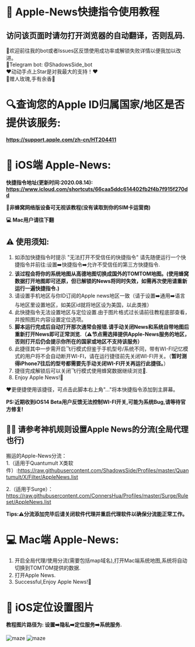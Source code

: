 # 🍎 Apple-News快捷指令使用教程 
## 访问该页面时请勿打开浏览器的自动翻译，否则乱码.

👏欢迎前往我的bot或者Issues区反馈使用成功率或解锁失败详情以便我加以改进。  
🤖Telegram bot:  @ShadowsSide_bot  
❤️动动手点上Star是对我最大的支持！❤️  
🌹赠人玫瑰,手有余香🌹  

# 🔍查询您的Apple ID归属国家/地区是否提供该服务:
**https://support.apple.com/zh-cn/HT204411**

# 📱 iOS端 Apple-News:
**快捷指令地址(更新时间:2020.08.14):
https://www.icloud.com/shortcuts/66caa5ddc614402fb2f4b7f915f270dd**  

**🐝非蜂窝网络版设备可无视该教程(没有读取到你的SIM卡运营商)**  

**💻 Mac用户请往下翻**

## ⚠️ 使用须知:  
1. 如添加快捷指令时提示 "无法打开不受信任的快捷指令" 请先随便运行一个快捷指令并前往:设置➡️快捷指令➡️允许不受信任的第三方快捷指令.  
2. **该过程会将你的系统地图从高德地图切换成国外的TOMTOM地图。(使用蜂窝数据打开地图即可还原，但已解锁的News将同时失效，如需再次使用请重新运行一遍快捷指令.)**  
3. 请设置手机地区与你ID订阅的Apple news地区一致（请于设置➡️通用➡️语言与地区里设置地区，如美区id就将地区设为美国，以此类推）  
4. 此快捷指令无法设置地区与定位设置.由于图片格式过长请前往教程底部查看，并按照图片内容设置定位选项。
5. **脚本运行完成后自动打开那次通常会报错.请手动关闭News和系统自带地图后重新打开News即可正常浏览.（⚠️节点需选择提供Apple-News服务的地区，否则打开后仍会提示你所在的国家或地区不支持该服务）**
6. 此捷径其中一步需开启飞行模式但鉴于手机型号/系统不同，带有WI-FI记忆模式的用户将不会自动断开WI-FI，请在运行捷径前先关闭WI-FI开关。（**暂时测得iPhone7往后的型号都需要先手动关闭WI-FI开关再运行此捷径。**） 
7. 捷径完成解锁后可以关闭飞行模式使用蜂窝数据继续浏览🥳.
8. Enjoy Apple News!🎉  

❤️更便捷使用该捷径，可点击此脚本右上角"..."将本快捷指令添加到主屏幕。

**PS:近期收到iOS14 Beta用户反馈无法控制WI-FI开关,可能为系统Bug,请等待官方修复!**   

## 💁🏻‍ 请参考神机规则设置Apple News的分流(全局代理也行)  

搬运的Apple-News分流：  
1.（适用于Quantumult X类软件）:https://raw.githubusercontent.com/ShadowsSide/Profiles/master/Quantumult/X/Filter/AppleNews.list  

2.（适用于Surge）：https://raw.githubusercontent.com/ConnersHua/Profiles/master/Surge/Ruleset/AppleNews.list  

**Tips:⚠️分流添加完毕后请关闭软件代理并重启代理软件以确保分流能正常工作。**  


# 💻 Mac端 Apple-News:
1. 开启全局代理/使用分流(需要包括map域名),打开Mac端系统地图,系统将自动切换到TOMTOM提供的数据. 
2. 打开Apple News.  
3. Successful,Enjoy Apple News!🎉


# 📍 iOS定位设置图片 

**教程图片路径为: 设置➡️隐私➡️定位服务➡️系统服务.**

![maze](https://github.com/ShadowsSide/-Apple-New/blob/master/IMAGE%202020-06-02%2001:43:20.jpg)
![maze](https://github.com/ShadowsSide/-Apple-New/blob/master/IMAGE%202020-06-02%2001:43:24.jpg)   
